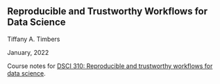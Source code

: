 ## Reproducible and Trustworthy Workflows for Data Science

Tiffany A. Timbers

January, 2022

Course notes for [DSCI 310: Reproducible and trustworthy workflows for data science](https://ubc-dsci.github.io/dsci-310-student/).